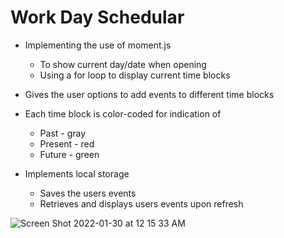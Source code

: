 # Work Day Schedular

* Implementing the use of moment.js
    * To show current day/date when opening 
    * Using a for loop to display current time blocks

* Gives the user options to add events to different time blocks

* Each time block is color-coded for indication of
    * Past - gray
    * Present - red
    * Future - green

* Implements local storage
    * Saves the users events
    * Retrieves and displays users events upon refresh


![Screen Shot 2022-01-30 at 12 15 33 AM](https://user-images.githubusercontent.com/94813193/151692081-5759a55b-a267-4c23-8e2a-cb6d74b8aa69.png)
